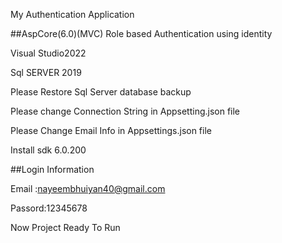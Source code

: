 My Authentication Application


##AspCore(6.0)(MVC) Role based Authentication using identity 

Visual Studio2022

Sql SERVER 2019

Please Restore Sql Server database backup

Please change Connection String in Appsetting.json file 

Please Change Email Info in Appsettings.json file

Install sdk 6.0.200

##Login  Information 

Email :nayeembhuiyan40@gmail.com   

Passord:12345678

Now Project Ready To Run


